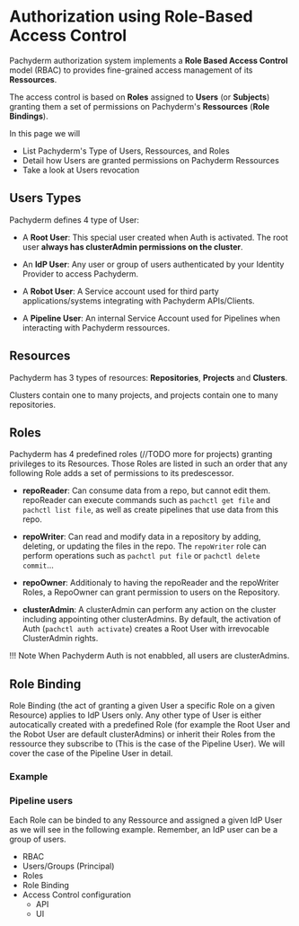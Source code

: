 # Authorization using Role-Based Access Control

Pachyderm authorization system implements a **Role Based Access Control** model (RBAC) to provides fine-grained access management of its **Ressources**.

The access control is based on **Roles**  assigned to **Users** (or **Subjects**)  granting them a set of permissions on Pachyderm's **Ressources** (**Role Bindings**). 

In this page we will 
- List Pachyderm's Type of Users, Ressources, and Roles
- Detail how Users are granted permissions on Pachyderm Ressources
- Take a look at Users revocation


## Users Types
Pachyderm defines 4 type of User: 

- A **Root User**: This special user created when Auth is activated. The root user **always has clusterAdmin permissions on the cluster**.

- An **IdP User**: Any user or group of users authenticated by your Identity Provider to access Pachyderm.

- A **Robot User**: A Service account used for third party applications/systems integrating with Pachyderm APIs/Clients.

- A **Pipeline User**: An internal Service Account used for Pipelines when interacting with Pachyderm ressources.


## Resources
Pachyderm has 3 types of resources: **Repositories**, **Projects** and **Clusters**.

Clusters contain one to many projects, and projects contain one to many repositories.


## Roles
Pachyderm has 4 predefined roles (//TODO more for projects) granting privileges to its Resources.
Those Roles are listed in such an order that any following Role adds a set of permissions to its predescessor.

- **repoReader**: Can consume data from a repo, but cannot edit them.
repoReader can execute commands such as `pachctl get file` and
`pachctl list file`, as well as create pipelines that use data
from this repo. 

- **repoWriter**: Can read and modify data in a repository by
adding, deleting, or updating the files in the repo. The
`repoWriter` role can perform operations such as `pachctl put file` or
`pachctl delete commit`...

- **repoOwner**: Additionaly to having the repoReader and the repoWriter Roles,
a RepoOwner can grant permission to users on the Repository.

- **clusterAdmin**: A clusterAdmin can perform any
action on the cluster including appointing other clusterAdmins.
By default, the activation of Auth (`pachctl auth activate`) creates a Root User
with irrevocable ClusterAdmin rights.

!!! Note
    When Pachyderm Auth is not enabbled,
    all users are clusterAdmins.


## Role Binding
Role Binding (the act of granting a given User a specific Role on a given Resource) applies to IdP Users only.
Any other type of User is either autocatically created with a predefined Role (for example the Root User and the Robot User are default clusterAdmins) or inherit their Roles from the ressource they subscribe to (This is the case of the Pipeline User). We will cover the case of the Pipeline User in detail.
###
### Example
### Pipeline users
Each Role can be binded to any Ressource and assigned a given IdP User as we will see in the following example.
Remember, an IdP user can be a group of users.





- RBAC
- Users/Groups (Principal)
- Roles
- Role Binding
- Access Control configuration
    - API
    - UI